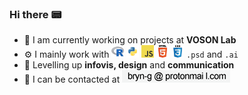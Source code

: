 ### Hi there :pager:

- 📡 I am currently working on projects at **VOSON Lab**
- ⚙️ I mainly work with <code><img height="20" src="https://raw.githubusercontent.com/github/explore/80688e429a7d4ef2fca1e82350fe8e3517d3494d/topics/r/r.png"></code>
<code><img height="20" src="https://raw.githubusercontent.com/github/explore/80688e429a7d4ef2fca1e82350fe8e3517d3494d/topics/python/python.png"></code>
<code><img height="20" src="https://raw.githubusercontent.com/github/explore/80688e429a7d4ef2fca1e82350fe8e3517d3494d/topics/javascript/javascript.png"></code>
<code><img height="20" src="https://raw.githubusercontent.com/github/explore/80688e429a7d4ef2fca1e82350fe8e3517d3494d/topics/html/html.png"></code>
<code><img height="20" src="https://raw.githubusercontent.com/github/explore/80688e429a7d4ef2fca1e82350fe8e3517d3494d/topics/css/css.png"></code> `.psd` and `.ai`
- :space_invader: Levelling up **infovis, design** and **communication**
- 💬 I can be contacted at <img src="https://github.com/bryn-g/bryn-g/blob/master/bpm_01.png" /><img src="https://github.com/bryn-g/bryn-g/blob/master/bpm_02.png" /><img src="https://github.com/bryn-g/bryn-g/blob/master/bpm_03.png" />
